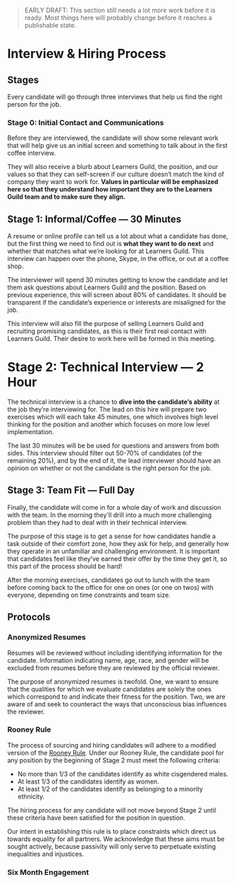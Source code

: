 > EARLY DRAFT: This section still needs a lot more work before it is ready. Most things here will probably change before it reaches a publishable state.

# Interview & Hiring Process

## Stages

Every candidate will go through three interviews that help us find the right person for the job.

### Stage 0: Initial Contact and Communications

Before they are interviewed, the candidate will show some relevant work that will help give us an initial screen and something to talk about in the first coffee interview.

They will also receive a blurb about Learners Guild, the position, and our values so that they can self-screen if our culture doesn’t match the kind of company they want to work for. **Values in particular will be emphasized here so that they understand how important they are to the Learners Guild team and to make sure they align.**

## Stage 1: Informal/Coffee — 30 Minutes

A resume or online profile can tell us a lot about what a candidate has done, but the first thing we need to find out is **what they want to do next** and whether that matches what we’re looking for at Learners Guild. This interview can happen over the phone, Skype, in the office, or out at a coffee shop.

The interviewer will spend 30 minutes getting to know the candidate and let them ask questions about Learners Guild and the position. Based on previous experience, this will screen about 80% of candidates. It should be transparent if the candidate’s experience or interests are misaligned for the job.

This interview will also fill the purpose of selling Learners Guild and recruiting promising candidates, as this is their first real contact with Learners Guild. Their desire to work here will be formed in this meeting.

# Stage 2: Technical Interview — 2 Hour

The technical interview is a chance to **dive into the candidate’s ability** at the job they’re interviewing for. The lead on this hire will prepare two exercises which will each take 45 minutes, one which involves high level thinking for the position and another which focuses on more low level implementation.

The last 30 minutes will be be used for questions and answers from both sides. This interview should filter out 50-70% of candidates (of the remaining 20%), and by the end of it, the lead interviewer should have an opinion on whether or not the candidate is the right person for the job.

## Stage 3: Team Fit — Full Day

Finally, the candidate will come in for a whole day of work and discussion with the team. In the morning they'll drill into a much more challenging problem than they had to deal with in their technical interview.

The purpose of this stage is to get a sense for how candidates handle a task outside of their comfort zone, how they ask for help, and generally how they operate in an unfamiliar and challenging environment. It is important that candidates feel like they’ve earned their offer by the time they get it, so this part of the process should be hard!

After the morning exercises, candidates go out to lunch with the team before coming back to the office for one on ones (or one on twos) with everyone, depending on time constraints and team size.

## Protocols

### Anonymized Resumes

Resumes will be reviewed without including identifying information for the candidate. Information indicating name, age, race, and gender will be excluded from resumes before they are reviewed by the official reviewer.

The purpose of anonymized resumes is twofold. One, we want to ensure that the qualities for which we evaluate candidates are solely the ones which correspond to and indicate their fitness for the position. Two, we are aware of and seek to counteract the ways that unconscious bias influences the reviewer.

### Rooney Rule

The process of sourcing and hiring candidates will adhere to a modified version of the [Rooney Rule](https://en.wikipedia.org/wiki/Rooney_Rule). Under our Rooney Rule, the candidate pool for any position by the beginning of Stage 2 must meet the following criteria:

- No more than 1/3 of the candidates identify as white cisgendered males.
- At least 1/3 of the candidates identify as women.
- At least 1/2 of the candidates identify as belonging to a minority ethnicity.

The hiring process for any candidate will not move beyond Stage 2 until these criteria have been satisfied for the position in question.

Our intent in establishing this rule is to place constraints which direct us towards equality for all partners. We acknowledge that these aims must be sought actively, because passivity will only serve to perpetuate existing inequalities and injustices.

### Six Month Engagement
